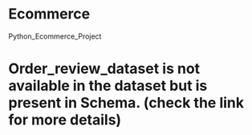 # Ecommerce
Python_Ecommerce_Project 

# Order_review_dataset is not available in the dataset but is present in Schema. (check the link for more details)
